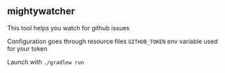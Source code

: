 mightywatcher
---
This tool helps you watch for github issues

Configuration goes through resource files
`GITHUB_TOKEN` env variable used for your token

Launch with `./gradlew run`
